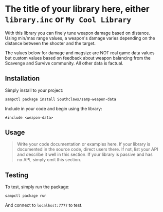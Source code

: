 # The title of your library here, either `library.inc` or `My Cool Library`

With this library you can finely tune weapon damage based on distance. Using min/max range values, a weapon's damage varies depending on the distance between the shooter and the target.

The values below for damage and magsize are NOT real game data values but custom values based on feedback about weapon balancing from the Scavenge and Survive community. All other data is factual.

## Installation

Simply install to your project:

```bash
sampctl package install Southclaws/samp-weapon-data
```

Include in your code and begin using the library:

```pawn
#include <weapon-data>
```

## Usage

> Write your code documentation or examples here. If your library is documented in the source code, direct users there. If not, list your API and describe it well in this section.
> If your library is passive and has no API, simply omit this section.

## Testing

To test, simply run the package:

```bash
sampctl package run
```

And connect to `localhost:7777` to test.
